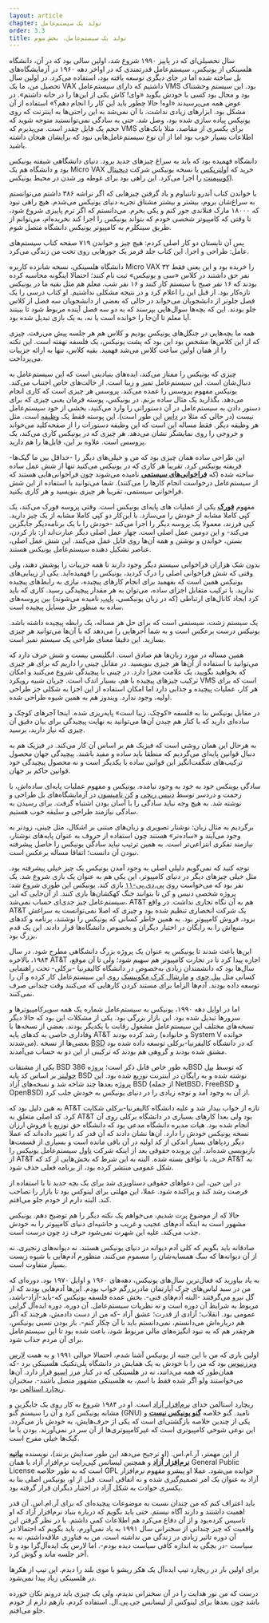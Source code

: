 ```yaml
---
layout: article
chapter: تولد یک سیستم‌عامل
order: 3.3
title: تولد یک سیستم‌عامل، بخش سوم
---
```




سال تحصیلی‌ای که در پاییز ۱۹۹۰ شروع شد، اولین سالی بود که در آن، دانشگاه هلسینکی از یونیکس، سیستم‌عامل قدرتمندی که در اواخر دهه ۱۹۶۰ در آزمایشگاه‌های بل ساخته شده اما در جای دیگری توسعه یافته بود، استفاده می‌کرد. در اولین سال تحصیل من، ما یک VAX داشتیم که دارای سیستم‌عامل VMS بود. این سیستم وحشتناک بود و محال بود کسی با خودش بگوید «وای! کاش یکی از این‌ها را در خانه داشتم». در عوض همه می‌پرسیدند «اوه! حالا چطور باید این کار را انجام دهم؟» استفاده از آن مشکل بود. ابزارهای زیادی نداشت. با آن نمی‌شد به این راحتی‌ها به اینترنت که روی یونیکس پیاده سازی شده بود، وصل شد. حتی به سادگی نمی‌توانستید متوجه شوید که حجم یک فایل چقدر است. می‌پذیرم که VMS برای یکسری از مقاصد، مثلا بانک‌های اطلاعات بسیار خوب بود اما از آن نوع سیستم‌عامل‌هایی نبود که برایشان هیجان داشته باشید. 

دانشگاه فهمیده بود که باید به سراغ چیزهای جدید برود. دنیای دانشگاهی شیفته یونیکس بود و دانشگاه هم یک Micro VAX خرید که <abbr title=" Ultrix">اولتریکس</abbr > یا نسخه یونیکس شرکت <abbr title=" Digital Equipment Corporation">دیجیتال اکوییپمنت</abbr > را اجرا می‌کرد. این راهی بود برای غوطه ور شدن در محیط یونیکس. 

با خواندن کتاب آندرو تاننباوم و یاد گرفتن چیزهایی که اگر تراشه ۳۸۶ داشتم می‌توانستم به سراغ‌شان بروم، بیشتر و بیشتر مشتاق تجربه دنیای یونیکس می‌شدم. هیچ راهی نبود که ۱۸۰۰۰ مارک فنلاندی جور کنم و یکی بخرم. می‌دانستم که اگر ترم پاییزی شروع شود، تا وقتی که کامپیوتر شخصی خودم که بتواند یونیکس را اجرا کند نخریده‌ام، می‌توانم از طریق سینکلرم به کامپیوتر یونیکس دانشگاه متصل شوم. 

پس آن تابستان دو کار اصلی کردم: هیچ چیز و خواندن ۷۱۹ صفحه کتاب سیستم‌های عامل: طراحی و اجرا. این کتاب جلد قرمز یک جورهایی روی تخت من زندگی می‌کرد. 

دانشگاه هلسینکی، نسخه شانزده کاربره Micro VAX را خریده بود و این یعنی فقط ۳۲ نفر حق داشتند در کلاس «سی و یونیکس» ثبت نام کنند؛ احتمالا اینگونه محاسبه کرده بودند که ۱۶ نفر صبح با سیستم کار کنند و ۱۶ نفر شب. معلم هم مثل بقیه ما در یونیکس تازه‌کار بود. از قبل این را اعلام کرد و در نتیجه مشکلی نداشتیم. او کتاب درسی را یک فصل جلوتر از دانشجویان می‌خواند در حالی که بعضی از دانشجویان سه فصل از کلاس جلو بودند. این که بچه‌ها سوال‌هایی بپرسند که به دو سه فصل آینده مربوط شود تا ببینند آیا معلم تا آن‌جا را خوانده است یا نه، به یک بازی تبدیل شده بود. 

همه ما بچه‌هایی در جنگل‌های یونیکس بودیم و کلاس هم هر جلسه پیش‌ می‌رفت. چیزی که از این کلاس‌ها مشخص بود این بود که پشت یونیکس، یک فلسفه نهفته است. این نکته را از همان اولین ساعت کلاس می‌شد فهمید. بقیه کلاس، تنها به ارائه جزییات می‌پرداخت. 

چیزی که یونیکس را ممتاز می‌کند، ایده‌های بنیادینی است که این سیستم‌عامل به دنبال‌شان است. این سیستم‌عامل تمیز و زیبا است. از حالت‌های خاص اجتناب می‌کند. یونیکس مفهوم پروسس را عمده می‌کند. پروسس هر چیزی است که کاری انجام می‌دهد. بگذارید یک مثال ساده بزنم. در یونیکس، پوسته فرمان یعنی چیزی که برای دستور دادن به سیستم‌عامل در آن دستوراتی را وارد می‌کنید، بخشی از خود سیستم‌عامل نیست (در حالی که مثلا در <abbr title="سیستم عامل دیسک. یکی از اولین سیستم عامل های متنی که برای کامپیوترهای پی سی ساخته شد.">داس</abbr > این طور است). این پوسته فقط یک <abbr title="Task">وظیفه</abbr > است. مثل هر وظیفه دیگر. فقط مساله این است که این وظیفه دستورات را از صفحه‌کلید می‌خواند و خروجی را روی نمایشگر نشان می‌دهد. هر چیزی که در یونیکس کاری می‌کند، یک پروسس است. علاوه بر این، فایل‌ها را هم دارید. 

این طراحی ساده همان چیزی بود که من و خیلی‌های دیگر را -حداقل بین ما گیک‌ها- فریفته یونیکس کرد. تقریبا هر کاری که در یونیکس می‌کنید تنها از شش عمل ساده ساخته شده (که <abbr title="System Call">**فراخوانی‌های سیستمی**</abbr > نامیده می‌شوند چون فراخوانی‌هایی هستند که از سیستم‌عامل درخواست انجام کارها را می‌کنند). شما می‌توانید با استفاده از این شش فراخوانی سیستمی، تقریبا هر چیزی بنویسید و هر کاری بکنید. 

مفهوم <abbr title="Frok">**فورک**</abbr > یکی از عملیات های پایه‌ای یونیکس است. وقتی پروسه فورک می‌کند، یک کپی کاملا مشابه از خودش را می‌سازد. با این‌کار دو کپی کاملا مشابه از یک چیز دارید. کپی فرزند، معمولا یک پروسه دیگر را اجرا می‌کند -خودش را با یک برنامه‌دیگر جایگزین می‌کند- و این دومین عمل اصلی است. چهار عمل اصلی دیگر عبارت‌اند از: باز کردن، بستن، خواندن و نوشتن و همه آن‌ها روی فایل عمل می‌کنند. این شش عمل اصلی، عناصر تشکیل دهنده سیستم‌عامل یونیکس هستند. 

بدون شک هزاران فراخوانی سیستم دیگر وجود دارند تا همه جزییات را پوشش دهند، ولی وقتی که شش فراخوانی اصلی را درک کردید، یونیکس را فهمیده‌اید. یکی از زیبایی‌های یونیکس همین است که بفهمید برای انجام کارهای پیچیده، نیازی به رابط‌های پیچیده ندارید. با ترکیب متقابل اجزای ساده، می‌توان به هر مقدار پیچیدگی‌ رسید. کاری که باید کرد ایجاد کانال‌های ارتباطی (که در زبان یونیکسی، <abbr title="Pipe که با علامت | نمایش داده می‌شود.">پایپ</abbr > نامیده می‌شوند)  بین پروسه‌های ساده به منظور حل مسایل پیچیده است. 

یک سیستم زشت، سیستمی است که برای حل هر مساله، یک رابطه پیچیده داشته باشد. یونیکس درست برعکس است و به شما آجرهایی را می‌دهد که با آن‌ها می‌توانید هر چیزی بسازید. این دقیقا معنای طراحی یک سیستم تمیز است. 

همین مساله در مورد زبان‌ها هم صادق است. انگلیسی بیست و شش حرف دارد که می‌توانید با استفاده از آن‌ها هر چیزی بنویسید. در مقابل چینی را داریم که برای هر چیزی که بخواهید بگویید، یک علامت مجزا دارد. در چینی با پیچیدگی شروع می‌کنید و امکان ترکیب چیزهای پیچیده با هم، بسیار اندک است. جریان شبیه رویکرد VMS است که برای هر کار، عملیات پیچیده و جذابی دارد اما امکان استفاده از این اجزا به شکلی جز طراحی اولیه، وجود ندارد. ویندوز هم به همین شیوه طراحی شده. 

در مقابل یونیکس بنا به فلسفه «کوچک، زیبا است» پایه‌ریزی شده. اینجا آجرهای کوچک و ساده‌ای دارید که با کنار هم چیدن آن‌ها می‌توانید به نهایت پیچیدگی برای بیان دقیق آن چیزی که نیاز دارید، برسید. 

به هرحال این همان روشی است که فیزیک هم بر اساس آن کار می‌کند. در فیزیک هم به دنبال قوانین پایه‌ای می‌گردیم که منطقا باید ساده و مفید باشند. پیچیدگی جهان محصول ترکیب‌های شگفت‌انگیز این قوانین ساده با یکدیگر است و نه محصول پیچیدگی خود قوانین حاکم بر جهان.

سادگی یوینکس خود به خود به وجود نیامده. یونیکس و مفهوم عملیات پایه‌ای ساده‌اش، با زحمت و دردسر توسط <abbr title=" Dennis Rickie">دنیس ریچی</abbr > و <abbr title=" Ken Thompson">کن تامپسون</abbr > در آزمایشگاه‌های بل طراحی و نوشته شد. به هیچ وجه نباید سادگی را با آسان بودن اشتباه گرفت. برای رسیدن به سادگی نیازمند طراحی و سلیقه خوب هستیم. 

برگردیم به مثال زبان‌: نوشتار تصویری و زبان‌های مبتنی بر اشکال، مثل چینی، زودتر به وجود می‌آیند و «ساده‌تر» هستند چون استفاده از حروف به عنوان پایه‌های نوشتار، نیازمند تفکری انتزاعی‌تر است. به همین ترتیب نباید سادگی یونیکس را حاصل پیشرفته‌ نبودن آن دانست؛ اتفاقا مساله برعکس است. 

توجه کنید که نمی‌گویم دلیلی اصلی به وجود آمدن یونیکس یک چیز خیلی پیشرفته بود. مثل خیلی چیزهای دیگر در دنیای کامپیوتر، این یکی هم به عنوان یک بازی شروع شد. یک نفر بود که می‌خواست روی <abbr title=" PDP-11 یکی از مینی‌کامپیوترهای اولیه ۱۶ بیتی که در طول دهه هفتاد بسیار محبوب بود.">پی.دی.پی-۱۱</abbr > بازی کند. یونیکس این طوری شروع شد: پروژه شخصی دنیس و کن تا بتوانند جنگ کهکشان‌ها بازی کنند. از آن‌جایی که این سیستم‌عامل چیز جدی‌ای حساب نمی‌شد، AT&T هم به آن نگاه تجاری نداشت. در واقع AT&T یک شرکت انحصاری تنظیم شده بود و چیزی که اصلا نمی‌توانست به سراغش برود، فروش کامپیوتر بود. به همین خاطر کسانی که یونیکس را نوشتند، برنامه و کدهای منبع‌اش را به رایگان در اختیار دیگران و بخصوص دانشگاه‌ها قرار دادند. این یک قدم بزرگ بود. 

این‌ها باعث شدند تا یونیکس به عنوان یک پروژه بزرگ دانشگاهی مطرح شود. در سال ۱۹۸۴، بالاخره AT&T اجازه پیدا کرد تا در تجارت کامپیوتر هم سهیم شود؛ ولی تا آن موقع، سال‌ها بود که دانشمندان زیادی به‌خصوص در دانشگاه کالیفرنیا -برکلی- تحت راهنمایی کسانی مثل <abbr title="Bill Joy">بیل جوی</abbr > و <abbr title=" Marchall Kirk McKuisk">مارشال کرک مکوییسک</abbr > روی این سیستم‌عامل کار کرده و آن را توسعه داده بودند. آدم‌ها الزاما برای مستند کردن کارهایی که می‌کنند وقت چندانی صرف نمی‌کنند. 

اما در اوایل دهه ۱۹۹۰، یونیکس به سیستم‌عامل شماره یک همه سوپرکامپیوترها و سرورها تبدیل شده بود. این بازار بزرگی بود. یکی از مشکلات این بود که حالا دیگر نسخه‌های مختلف این سیستم‌عامل مشغول رقابت با یکدیگر بودند. بعضی از نسخه‌ها با وفاداری خاصی به کدهای پایه AT&T رشد کرده بودند (و خانواده System V خوانده می‌شدند). بعضی‌ها از نسخه <abbr title=" Berkeley Software Distribution که یکی از اولین سیستم عامل های مشابه یونیکس بود و هنوز هم انتخابی عالی برای سرورها به حساب می‌آید.">BSD</abbr > که در دانشگاه کالیفرنیا-برکلی توسعه داده شده بود مشتق شده بودند و گروهی هم بودند که ترکیبی از این دو به حساب می‌آمدند. 

یکی از مشتقات BSD به طور خاص قابل ذکر است؛ پروژه 386BSD که توسط <abbr title=" Bill Jolitz">بیل جولیتز</abbr > بر اساس کد پایه BSD نوشته شده و به رایگان در اینترنت توزیع شده بود. این پروژه بعدها چند شاخه شد و نسخه‌های آزاد BSD (از جمله NetBSD، FreeBSD و OpenBSD) از آن به وجود آمد و توجه زیادی را در دنیای یونیکس به خودش جلب کرد. 

به هین دلیل بود که AT&T تازه از خواب بیدار شد و علیه دانشگاه کالیفرنیا-برکلی شکایت کرد. کد اصلی متعلق به AT&T بود ولی بعدا کارهای بسیاری در دانشگاه برکلی روی آن انجام شده بود. هیات مدیره دانشگاه مدعی بود که دانشگاه حق توزیع یا فروش ارزان نسخه یونیکس خودش را دارد. آن‌ها نشان دادند که آن قدر کد را تغییر داده‌اند که عملا دیگر ردپاهای بسیار اندکی از کد اولیه در آن باقی مانده است و بسیاری از قسمت‌ها بازنویسی شده‌اند. این پرونده حقوقی بعد از اینکه شرکت <abbr title=" Novell">ناول</abbr > سیستم‌عامل یونیکس را از AT&T خرید، با توافق بسته شده. البته به این شرط که بخش‌هایی از کد که AT&T به شکل عمومی منتشر کرده بود، از برنامه فعلی حذف شود. 

در این حین، این دعواهای حقوقی دستاویزی شد برای یک بچه جدید تا با استفاده از فرصت رشد کند و پراکنده شود. عملا، این مهلتی برای لینوکس بود تا بازار را تصاحب کند. البته دارم از خودم جلو می‌افتم. 

حالا که از موضوع پرت شدیم، می‌خواهم یک نکته دیگر را هم توضیح دهم. یونیکس مشهور است به اینکه آدم‌های عجیب و غریب و حاشیه‌ای دنیای کامپیوتر را به خودش جذب می‌کند. علیه این شهرت نمی‌شود حرف زد چون درست است. 

صادقانه باید بگویم که کلی آدم دیوانه در دنیای یونیکس هستند. نه دیوانه‌های زنجیری. نه از آن دیوانه‌ها که سگ همسایه‌شان را مسموم می‌کنند. منظورم آدم‌هایی با شیوه زیست بسیار متفاوت است. 

به یاد بیاورید که فعال‌ترین سال‌های یونیکس، دهه‌های ۱۹۶۰ و اوایل ۱۹۷۰ بود. دوره‌ای که من در سبد لباس‌های چرک آپارتمان مادربزرگم خواب بودم. این‌ها آدم‌هایی بودند که از گل نیرو می‌گرفتند -البته آدم‌های فنی-. بخش عمده فلسفه یونیکس که-باید-آزاد-باشد، مربوط به شرایط آن دوره است و نه نظریات سیستم‌عامل. آن دوره، دوره ایده‌آل گرایی عمومی بود. انقلاب؛ آزادی از قدرت؛ عشق آزاد -که من از دست دادمش، هرچند که اگر هم درباره‌اش می‌دانستم، نمی‌دانستم باید با آن چکار کنم-. باز بودن نسبی یونیکس، هرچقدر هم که به نبود انگیزه‌های مالی مربوط شود، باعث شده بود تا این سیستم‌عامل برای آن مردم جذاب شود. 

اولین باری که من با این جنبه از یونیکس آشنا شدم، احتمالا حوالی ۱۹۹۱ و به همت <abbr title=" Lars Wirzenius">لارس ویرزنیوس</abbr > بود که من را با خودش به یک همایش در دانشگاه پلی‌تکنیک هلسینکی برد -که همان‌طور که همه می‌دانند، نه در هلسینکی که در کنار مرز <abbr title="Espoo - شهری در فنلاند که از مراکز تکنولوژی این کشور است و شرکت نوکیا هم در آن قرار داشت">اسپو</abbr > قرار دارد. آن‌ها می‌خواستند ولو اگر شده فقط با اسم، به هلسینکی مشهور متصل باشند-. سخنران <abbr title="Richard Stallman - از بنیانگذاران جنبش آزادی نرم افزار و از مبلغان فعال این فلسفه که لقب پیامبر این جنبش را به دوش می‌کشد.">ریچارد استالمن</abbr > بود.

ریچارد استالمن خدای <abbr title="Free Software">نرم‌افزار آزاد</abbr > است. او در ۱۹۸۴ شروع به کار روی یک جایگزین و مشابه یونیکس کرد و آن را سیستم گنو (GNU) نامید. گنو خلاصه <abbr title="Gnu is Not Unix">**گنو یونیکس نیست**</abbr > و یکی از چندین خلاصه بازگشتی‌ای است که یکی از حرف‌هایش، به خودش باز می‌گردد. این نوعی شوخی کامپیوتری است که غیرکامپیوتری‌ها از آن سر در نمی‌آورند. بودن با ما گیک‌ها خیلی مفرح است. 

از این مهمتر، آر.ام.اس. (او ترجیح می‌دهد این طور صدایش بزنند)، نویسنده <abbr title=" Free Software Mnaifesto">**بیانیه نرم‌افزار آزاد**</abbr > و همچنین لیسانس کپی‌رایت نرم‌افزار آزاد یا همان General Public License است که به طور خلاصه GPL خوانده می‌شود. عملا او پیشرو مفهوم نرم‌افزار آزاد به عنوان یک امر تصمیم‌گیری شده و نه اتفاقی است. قبل از او، یونیکس اصلی بنا به یکسری حوادث به شکل آزاد در اختیار دیگران قرار گرفته بود. 

باید اعتراف کنم که من چندان نسبت به موضوعات پیچیده‌ای که برای آر.ام.اس. آن قدر اهمیت داشتند و دارند آگاه نیستم. حتی باید بگویم که درباره بنیاد نرم‌افزار آزاد که او تاسیس کرده‌بود و از آن دفاع می‌کرد هم اطلاعات کمی داشتم. با در نظر گرفتن این واقعیت که چیز چندانی از سخنرانی سال ۱۹۹۱ به یاد نمی‌آورم، باید بگویم که احتمالا در آن دوره تاثیر زیادی در زندگی من نداشته است. من به فناوری علاقه‌داشتم، نه به سیاست -در بچگی به اندازه کافی سیاست دیده بودم-. اما لارس یک ایده‌آل‌گرا بود و تا آخر جلسه ماند و گوش کرد. 

برای اولین بار در ریچارد تیپ ایده‌آل یک هکر ریشو با موی بلند را دیدم. این تیپ از هکرها در هلسینکی زیاد پیدا نمی‌شود. 

درست که من نور هدایت را در آن سخنرانی ندیدم، ولی یک چیزی باید درونم تکان خورده باشد چون بعدها برای لینوکس از لیسانس جی.پی.ال. استفاده کردم. بازهم دارم از خودم جلو می‌افتم.

